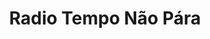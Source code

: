 ---
title: "Radio Tempo Não Pára"
logo:  radiotnp.png
stream_url:
    - [station, https://stream.radio-tnp.com/stream, online]
description: "Radio Tempo Não Pára (Portuguese for Time Does Not Stop) is an independent online radio station based inside the iconic decommissioned NDSM shipyard in the North of Amsterdam."
url: "https://radio-tnp.com/"
location: Amsterdam, NL
play_time: tba?/Fri-Sat
recommended: ["ba", 'ron']
---